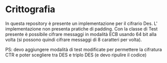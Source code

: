# Crittografia
In questa repository è presente un implementazione per il cifrario Des.
L' implementazione non presenta pratiche di padding. Con la classe di Test presente è possibile cifrare messaggi in 
modalità ECB usando 64 bit alla volta (si possono quindi cifrare messaggi di 8 caratteri per volta).

PS: devo aggiungere modalità di test modificate per permettere la cifratura CTR e poter scegliere tra DES e triplo DES (e devo ripulire il codice)
